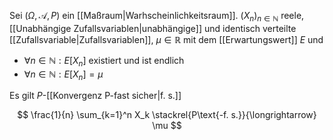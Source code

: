 Sei $(\Omega, \mathcal{A}, P)$ ein [[Maßraum|Warhscheinlichkeitsraum]]. $(X_n)_{n \in \mathbb{N}}$ reele, [[Unabhängige Zufallsvariablen|unabhängige]] und identisch verteilte [[Zufallsvariable|Zufallsvariablen]], $\mu \in \mathbb{R}$ mit dem [[Erwartungswert]] $E$ und
- $\forall n \in \mathbb{N} : E[X_n]$ existiert und ist endlich
- $\forall n \in \mathbb{N} : E[X_n] = \mu$

Es gilt $P$-[[Konvergenz P-fast sicher|f. s.]]

$$
	\frac{1}{n} \sum_{k=1}^n X_k \stackrel{P\text{-f. s.}}{\longrightarrow} \mu
$$